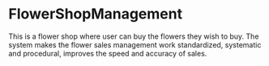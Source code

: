 # FlowerShopManagement
This is  a flower shop where user can buy the flowers they wish to buy.  The system makes the flower sales management work standardized, systematic and procedural,  improves the speed and accuracy of sales.
